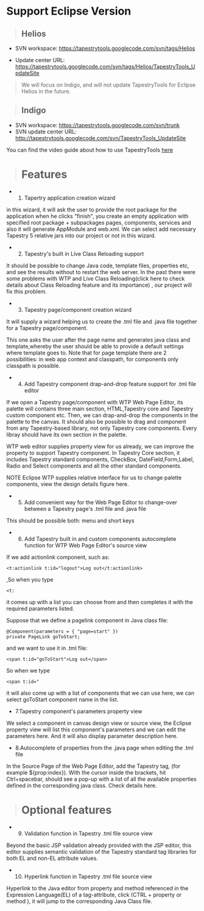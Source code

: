 # Support Eclipse Version #

> ## Helios ##
  * SVN workspace: https://tapestrytools.googlecode.com/svn/tags/Helios

  * Update center URL: https://tapestrytools.googlecode.com/svn/tags/Helios/TapestryTools_UpdateSite

> We will focus on Indigo, and will not update TapestryTools for Eclipse Helios in the future.

> ## Indigo ##

  * SVN workspace: https://tapestrytools.googlecode.com/svn/trunk
  * SVN update center URL: http://tapestrytools.googlecode.com/svn/TapestryTools_UpdateSite


You can find the video guide about how to use TapestryTools [here](http://tapestrytools.googlecode.com/files/tapestrytools.mov)

> # Features #
  * 1. Tapertry application creation wizard

in this wizard, it will ask the user to provide the root package for the application when he clicks "finish", you create an empty application with specified root package + subpackages pages, components, services and also it will generate AppModule and web.xml. We can select add necessary Tapestry 5 relative jars into our project or not in this wizard.

  * 2. Tapestry's built in Live Class Reloading support

It should be possible to change Java code, template files, properties etc, and see the results without to restart the web server. In the past there were some problems with WTP and Live Class Reloading(click here to check details about Class Reloading feature and its importance) , our project will fix this problem.

  * 3. Tapestry page/component creation wizard

It will supply a wizard helping us to create the .tml file and .java file together for a Tapestry page/component.

This one asks the user after the page name and generates java class and template,whereby the user should be able to provide a default settings where template goes to. Note that for page template there are 2 possibilities: in web app context and classpath, for components only classpath is possible.

  * 4. Add Tapestry component drap-and-drop feature support for .tml file editor

If we open a Tapestry page/component with WTP Web Page Editor, its palette will contains three main section, HTML,Tapestry core and Tapestry custom component etc. Then, we can drap-and-drop the components in the palette to the canvas. It should also be possible to drag and component from any Tapestry-based library, not only Tapestry core components. Every libray should have its own section in the palette.

WTP web editor supplies property view for us already, we can improve the property to support Tapestry component. In Tapestry Core section, it includes Tapestry standard components, CheckBox, DateField,Form,Label, Radio and Select components and all the other standard components.

NOTE Eclipse WTP supplies relative interface for us to change palette components, view the design details figure here.

  * 5. Add convenient way for the Web Page Editor to change-over between a Tapestry page's .tml file and .java file

This should be possible both: menu and short keys

  * 6. Add Tapestry built in and custom components autocomplete function for WTP Web Page Editor's source view



If we add actionlink component, such as:
```
<t:actionlink t:id="logout">Log out</t:actionlink> 
```
,So when you type
```
<t: 
```
it comes up with a list you can choose from and then completes it with the required parameters listed.



Suppose that we define a pagelink component in Java class file:
```
@Component(parameters = { "page=start" }) 
private PageLink goToStart; 
```

and we want to use it in .tml file:
```
<span t:id="goToStart">Log out</span> 
```
So when we type
```
<span t:id=" 
```
it will also come up with a list of components that we can use here, we can select goToStart component name in the list.


  * 7.Tapestry component's parameters property view

We select a component in canvas design view or source view, the Eclipse property view will list this component's parameters and we can edit the parameters here. And it will also display parameter description here.

  * 8.Autocomplete of properties from the .java page when editing the .tml file

In the Source Page of the Web Page Editor, add the Tapestry tag, (for example ${prop:index}). With the cursor inside the brackets, hit Ctrl+spacebar, should see a pop-up with a list of all the available properties defined in the corresponding java class. Check details here.

> # Optional features #
  * 9. Validation function in Tapestry .tml file source view

Beyond the basic JSP validation already provided with the JSP editor, this editor supplies semantic validation of the Tapestry standard tag libraries for both EL and non-EL attribute values.

  * 10. Hyperlink function in Tapestry .tml file source view

Hyperlink to the Java editor from  property and  method referenced in the Expression Language(EL) of a tag-attribute, click (CTRL + property or method ), it will jump to the corresponding Java Class file.